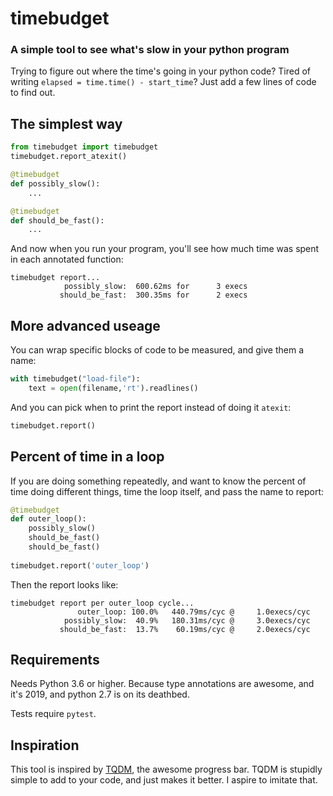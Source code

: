 # timebudget
### A simple tool to see what's slow in your python program

Trying to figure out where the time's going in your python code?  Tired of writing `elapsed = time.time() - start_time`?  Just add a few lines of code to find out.

## The simplest way

```python
from timebudget import timebudget
timebudget.report_atexit()

@timebudget
def possibly_slow():
    ...

@timebudget
def should_be_fast():
    ...
```

And now when you run your program, you'll see how much time was spent in each annotated function:

```
timebudget report...
            possibly_slow:  600.62ms for      3 execs
           should_be_fast:  300.35ms for      2 execs
```


## More advanced useage

You can wrap specific blocks of code to be measured, and give them a name:

```python
with timebudget("load-file"):
    text = open(filename,'rt').readlines()
```

And you can pick when to print the report instead of doing it `atexit`:

```python
timebudget.report()
```


## Percent of time in a loop

If you are doing something repeatedly, and want to know the percent of time doing different things, time the loop itself, and pass the name to report:

```python
@timebudget
def outer_loop():
    possibly_slow()
    should_be_fast()
    should_be_fast()
    
timebudget.report('outer_loop')
```

Then the report looks like:

```
timebudget report per outer_loop cycle...
               outer_loop: 100.0%   440.79ms/cyc @     1.0execs/cyc
            possibly_slow:  40.9%   180.31ms/cyc @     3.0execs/cyc
           should_be_fast:  13.7%    60.19ms/cyc @     2.0execs/cyc
```


## Requirements

Needs Python 3.6 or higher.  Because type annotations are awesome, and it's 2019, and python 2.7 is on its deathbed.

Tests require `pytest`.

## Inspiration

This tool is inspired by [TQDM](https://github.com/tqdm/tqdm), the awesome progress bar.  TQDM is stupidly simple to add to your code, and just makes it better.  I aspire to imitate that.

